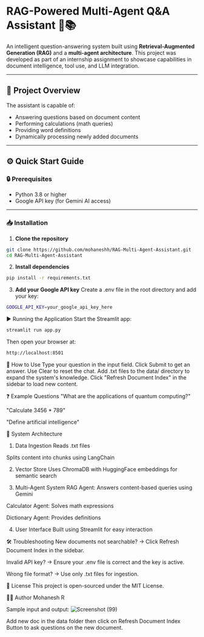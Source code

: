 # RAG-Powered Multi-Agent Q&A Assistant 🤖📚

An intelligent question-answering system built using **Retrieval-Augmented Generation (RAG)** and a **multi-agent architecture**. This project was developed as part of an internship assignment to showcase capabilities in document intelligence, tool use, and LLM integration.

---

## 🚀 Project Overview

The assistant is capable of:
- Answering questions based on document content
- Performing calculations (math queries)
- Providing word definitions
- Dynamically processing newly added documents

---

## ⚙️ Quick Start Guide

### 🔒 Prerequisites
- Python 3.8 or higher
- Google API key (for Gemini AI access)

---

### 📥 Installation

1. **Clone the repository**
```bash
git clone https://github.com/mohaneshh/RAG-Multi-Agent-Assistant.git
cd RAG-Multi-Agent-Assistant
```

2. **Install dependencies**
```bash
pip install -r requirements.txt
```

3. **Add your Google API key**
Create a .env file in the root directory and add your key:
```bash
GOOGLE_API_KEY=your_google_api_key_here
```

▶️ Running the Application
Start the Streamlit app:
```bash
streamlit run app.py
```

Then open your browser at:
```bash
http://localhost:8501
```

💬 How to Use
Type your question in the input field.
Click Submit to get an answer.
Use Clear to reset the chat.
Add .txt files to the data/ directory to expand the system's knowledge.
Click "Refresh Document Index" in the sidebar to load new content.


❓ Example Questions
"What are the applications of quantum computing?"

"Calculate 3456 * 789"

"Define artificial intelligence"


🧠 System Architecture
1. Data Ingestion
Reads .txt files

Splits content into chunks using LangChain


2. Vector Store
Uses ChromaDB with HuggingFace embeddings for semantic search


3. Multi-Agent System
RAG Agent: Answers content-based queries using Gemini

Calculator Agent: Solves math expressions

Dictionary Agent: Provides definitions


4. User Interface
Built using Streamlit for easy interaction

🛠 Troubleshooting
New documents not searchable? → Click Refresh Document Index in the sidebar.

Invalid API key? → Ensure your .env file is correct and the key is active.

Wrong file format? → Use only .txt files for ingestion.

📄 License
This project is open-sourced under the MIT License.

🙋‍♂️ Author
Mohanesh R


Sample input and output:
![Screenshot (99)](https://github.com/user-attachments/assets/ef9eec03-6aae-45ef-a0fe-57af1531d4ac)


Add new doc in the data folder then click on Refresh Document Index Button to ask questions on the new document.
